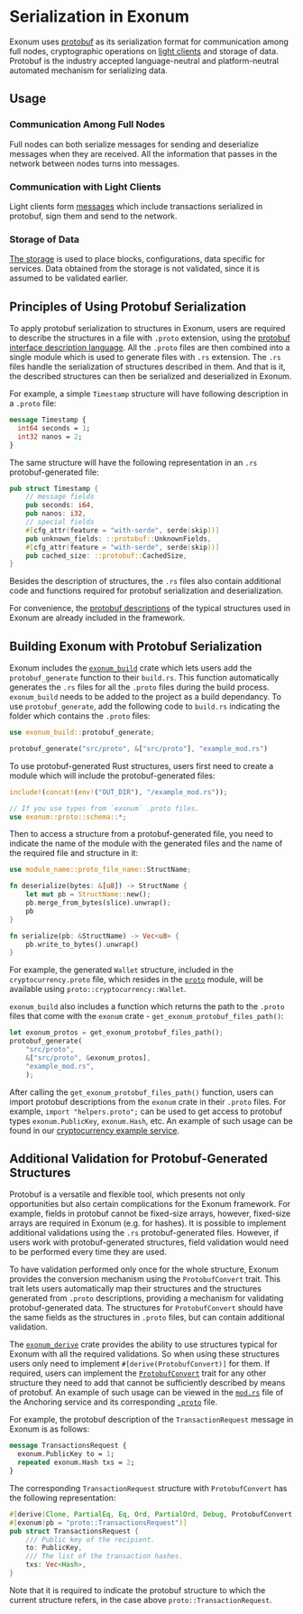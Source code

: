 # Serialization in Exonum

<!-- cspell:ignore cap'n -->

Exonum uses [protobuf][protobuf] as its serialization format for communication
among full nodes, cryptographic operations on
[light clients](../architecture/clients.md)
and storage of data. Protobuf is the industry accepted language-neutral and
platform-neutral automated mechanism for serializing data.

## Usage

### Communication Among Full Nodes

Full nodes can both serialize messages for sending and
deserialize messages when they are received. All the information that passes in
the network between nodes turns into messages.

### Communication with Light Clients

Light clients form [messages](transactions.md) which include
transactions serialized in protobuf, sign them and send to the network.

### Storage of Data

[The storage](../architecture/storage.md) is used to place
blocks, configurations, data specific for services. Data obtained from the
storage is not validated, since it is assumed to be validated earlier.

## Principles of Using Protobuf Serialization

To apply protobuf serialization to structures in Exonum, users are required to
describe the structures in a file with `.proto` extension, using the
[protobuf interface description language][language].  All the `.proto` files
are then combined into a single module which is used to generate files with
`.rs` extension. The `.rs` files handle the serialization of structures
described in them. And that is it, the described structures can then be
serialized and deserialized in Exonum.  

For example, a simple `Timestamp` structure will have following description
in a `.proto` file:

```protobuf
message Timestamp {
  int64 seconds = 1;
  int32 nanos = 2;
}
```

The same structure will have the following representation in an `.rs`
protobuf-generated file:

```rust
pub struct Timestamp {
    // message fields
    pub seconds: i64,
    pub nanos: i32,
    // special fields
    #[cfg_attr(feature = "with-serde", serde(skip))]
    pub unknown_fields: ::protobuf::UnknownFields,
    #[cfg_attr(feature = "with-serde", serde(skip))]
    pub cached_size: ::protobuf::CachedSize,
}
```

Besides the description of structures, the `.rs` files also contain additional
code and functions required for protobuf serialization and deserialization.

For convenience, the [protobuf descriptions][proto-files] of the typical
structures used in Exonum are already included in the framework.

## Building Exonum with Protobuf Serialization

Exonum includes the [`exonum_build`][build]
crate which lets users add the `protobuf_generate` function to their
`build.rs`. This function automatically generates the `.rs` files for all the
`.proto` files during the build process. `exonum_build` needs to be added to
the project as a build dependancy. To use `protobuf_generate`, add
the following code to `build.rs` indicating the folder which contains the
`.proto` files:

```rust
use exonum_build::protobuf_generate;

protobuf_generate("src/proto", &["src/proto"], "example_mod.rs")
```

To use protobuf-generated Rust structures, users first need to create a module
which will include the protobuf-generated files:

```rust
include!(concat!(env!("OUT_DIR"), "/example_mod.rs"));

// If you use types from `exonum` .proto files.
use exonum::proto::schema::*;
```

Then to access a structure from a protobuf-generated file, you need to indicate
the name of the module with the generated files and the name of the required
file and structure in it:

```rust
use module_name::proto_file_name::StructName;

fn deserialize(bytes: &[u8]) -> StructName {
    let mut pb = StructName::new();
    pb.merge_from_bytes(slice).unwrap();
    pb
}

fn serialize(pb: &StructName) -> Vec<u8> {
    pb.write_to_bytes().unwrap()
}
```

For example, the generated `Wallet` structure, included in the
`cryptocurrency.proto` file, which resides in the [`proto`][module] module,
will be available using `proto::cryptocurrency::Wallet`.

`exonum_build` also includes a function which returns the path to the `.proto`
files that come with the `exonum` crate - `get_exonum_protobuf_files_path()`:

```rust
let exonum_protos = get_exonum_protobuf_files_path();
protobuf_generate(
    "src/proto",
    &["src/proto", &exonum_protos],
    "example_mod.rs",
    );
```

After calling the `get_exonum_protobuf_files_path()` function, users can
import protobuf descriptions from the `exonum` crate in their `.proto` files.
For example, `import "helpers.proto";` can be used to get access to protobuf
types `exonum.PublicKey`, `exonum.Hash`, etc. An example of such usage can be
found in our [cryptocurrency example service][cryptocurrency].

## Additional Validation for Protobuf-Generated Structures

Protobuf is a versatile and flexible tool, which presents not only
opportunities but also certain complications for the Exonum framework. For
example, fields in protobuf cannot be fixed-size arrays, however, fixed-size
arrays are required in Exonum (e.g. for hashes). It is possible to implement
additional validations using the `.rs` protobuf-generated files. However, if
users work with protobuf-generated structures, field validation would need to
be performed every time they are used.

To have validation performed only once for the whole structure, Exonum
provides the conversion mechanism using the `ProtobufConvert` trait. This trait
lets users automatically map
their structures and the structures generated from `.proto` descriptions,
providing a mechanism for validating protobuf-generated data. The structures
for `ProtobufConvert` should have the same fields as the structures in
`.proto` files, but can contain additional validation.

The [`exonum_derive`][derive]
crate provides the ability to use structures typical for Exonum with all
the required validations. So when using these structures users only need to
implement `#[derive(ProtobufConvert)]` for them. If required, users can
implement the [`ProtobufConvert`][convert] trait for any other structure they
need to add that cannot be sufficiently described by means of protobuf. An
example of such usage can be viewed in the [`mod.rs`][anchoring-rs] file of the 
Anchoring service and its corresponding [`.proto`][anchoring-proto] file.

For example, the protobuf description of the `TransactionRequest` message in
Exonum is as follows:

```protobuf
message TransactionsRequest {
  exonum.PublicKey to = 1;
  repeated exonum.Hash txs = 2;
}
```

The corresponding `TransactionRequest` structure with `ProtobufConvert` has
the following representation:

```rust
#[derive(Clone, PartialEq, Eq, Ord, PartialOrd, Debug, ProtobufConvert)]
#[exonum(pb = "proto::TransactionsRequest")]
pub struct TransactionsRequest {
    /// Public key of the recipient.
    to: PublicKey,
    /// The list of the transaction hashes.
    txs: Vec<Hash>,
}
```

Note that it is required to indicate the protobuf structure to which the
current structure refers, in the case above `proto::TransactionRequest`.

[protobuf]: https://developers.google.com/protocol-buffers/docs/overview
[proto-files]: https://github.com/exonum/exonum/tree/master/exonum/src/proto/schema/exonum
[language]: https://developers.google.com/protocol-buffers/docs/reference/proto3-spec
[cryptocurrency]: https://github.com/exonum/exonum/blob/master/examples/cryptocurrency/src/proto/cryptocurrency.proto
[convert]: https://github.com/exonum/exonum/blob/master/exonum/src/proto/mod.rs
[module]:https://github.com/exonum/exonum/tree/master/examples/cryptocurrency/src/proto
[derive]: https://github.com/exonum/exonum/tree/master/components/derive
[build]: https://github.com/exonum/exonum/tree/master/components/build/
[anchoring-rs]: https://github.com/exonum/exonum-btc-anchoring/blob/master/src/proto/mod.rs#L33
[anchoring-proto]: https://github.com/exonum/exonum-btc-anchoring/blob/master/src/proto/btc_anchoring.proto#L20
